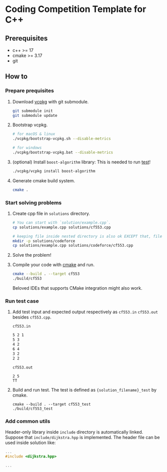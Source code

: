 # Coding Competition Template for C++

## Prerequisites

- c++ >= 17
- cmake >= 3.17
- git

## How to

### Prepare prequisites

1. Download [vcpkg](https://vcpkg.io/en/index.html) with git submodule.
   ```sh
   git submodule init
   git submodule update
   ```
1. Bootstrap vcpkg.

   ```sh
   # for macOS & linux
   ./vcpkg/bootstrap-vcpkg.sh --disable-metrics

   # for windows
   ./vcpkg/bootstrap-vcpkg.bat --disable-metrics
   ```

1. (optional) Install `boost-algorithm` library:
   This is needed to run [test](#run-test-case)!
   ```sh
   ./vcpkg/vcpkg install boost-algorithm
   ```
1. Generate cmake build system.
   ```sh
   cmake .
   ```

### Start solving problems

1. Create cpp file in `solutions` directory.

   ```sh
   # You can start with `solution/example.cpp`.
   cp solutions/example.cpp solutions/cf553.cpp

   # keeping file inside nested directory is also ok EXCEPT that, file name must be unique.
   mkdir -p solutions/codeforce
   cp solutions/example.cpp solutions/codeforce/cf553.cpp
   ```

1. Solve the problem!

1. Compile your code with [cmake](https://cmake.org/) and run.

   ```sh
   cmake --build . --target cf553
   ./build/cf553
   ```

   Beloved IDEs that supports CMake integration might also work.

### Run test case

1.  Add test input and expected output respectively as `cf553.in` `cf553.out` besides `cf553.cpp`.

    `cf553.in`

    ```sh
    5 2 1
    5 3
    4 2
    6 4
    3 2
    2 2
    ```

    `cf553.out`

    ```
    2 5
    TT
    ```

1.  Build and run test.
    The test is defined as `{solution_filename}_test` by cmake.
    ```
    cmake --build . --target cf553_test
    ./build/cf553_test
    ```

### Add common utils

Header-only library inside `include` directory is automatically linked.
Suppose that `include/dijkstra.hpp` is implemented. The header file can be
used inside solution like:

```c++
...
#include <dijkstra.hpp>

...
```
